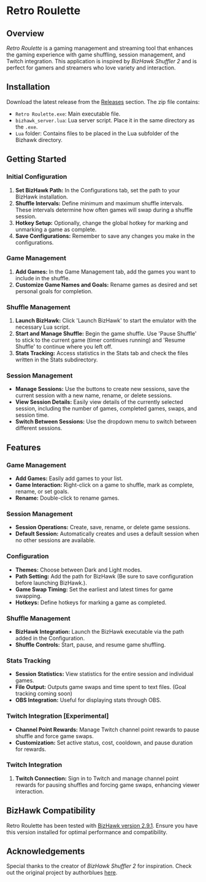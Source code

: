 
# Retro Roulette

## Overview
*Retro Roulette* is a gaming management and streaming tool that enhances the gaming experience with game shuffling, session management, and Twitch integration. This application is inspired by *BizHawk Shuffler 2* and is perfect for gamers and streamers who love variety and interaction.

## Installation
Download the latest release from the [Releases](https://github.com/Blu3Hrt/Retro_Roulette/releases) section. The zip file contains:
- `Retro Roulette.exe`: Main executable file.
- `bizhawk_server.lua`: Lua server script. Place it in the same directory as the `.exe`.
- `Lua` folder: Contains files to be placed in the Lua subfolder of the Bizhawk directory.

## Getting Started
### Initial Configuration
1. **Set BizHawk Path:** In the Configurations tab, set the path to your BizHawk installation.
2. **Shuffle Intervals:** Define minimum and maximum shuffle intervals. These intervals determine how often games will swap during a shuffle session.
3. **Hotkey Setup:** Optionally, change the global hotkey for marking and unmarking a game as complete.
4. **Save Configurations:** Remember to save any changes you make in the configurations.

### Game Management
1. **Add Games:** In the Game Management tab, add the games you want to include in the shuffle.
2. **Customize Game Names and Goals:** Rename games as desired and set personal goals for completion.

### Shuffle Management
1. **Launch BizHawk:** Click 'Launch BizHawk' to start the emulator with the necessary Lua script.
2. **Start and Manage Shuffle:** Begin the game shuffle. Use 'Pause Shuffle' to stick to the current game (timer continues running) and 'Resume Shuffle' to continue where you left off.
3. **Stats Tracking:** Access statistics in the Stats tab and check the files written in the Stats subdirectory.

### Session Management
- **Manage Sessions:** Use the buttons to create new sessions, save the current session with a new name, rename, or delete sessions.
- **View Session Details:** Easily view details of the currently selected session, including the number of games, completed games, swaps, and session time.
- **Switch Between Sessions:** Use the dropdown menu to switch between different sessions.

## Features
### Game Management
- **Add Games:** Easily add games to your list.
- **Game Interaction:** Right-click on a game to shuffle, mark as complete, rename, or set goals.
- **Rename:** Double-click to rename games.

### Session Management
- **Session Operations:** Create, save, rename, or delete game sessions.
- **Default Session:** Automatically creates and uses a default session when no other sessions are available.

### Configuration
- **Themes:** Choose between Dark and Light modes.
- **Path Setting:** Add the path for BizHawk (Be sure to save configuration before launching BizHawk.).
- **Game Swap Timing:** Set the earliest and latest times for game swapping.
- **Hotkeys:** Define hotkeys for marking a game as completed.

### Shuffle Management
- **BizHawk Integration:** Launch the BizHawk executable via the path added in the Configuration. 
- **Shuffle Controls:** Start, pause, and resume game shuffling.

### Stats Tracking
- **Session Statistics:** View statistics for the entire session and individual games.
- **File Output:** Outputs game swaps and time spent to text files. (Goal tracking coming soon)
- **OBS Integration:** Useful for displaying stats through OBS.

### Twitch Integration [Experimental]
- **Channel Point Rewards:** Manage Twitch channel point rewards to pause shuffle and force game swaps.
- **Customization:** Set active status, cost, cooldown, and pause duration for rewards.

### Twitch Integration
1. **Twitch Connection:** Sign in to Twitch and manage channel point rewards for pausing shuffles and forcing game swaps, enhancing viewer interaction.


## BizHawk Compatibility
Retro Roulette has been tested with [BizHawk version 2.9.1](https://tasvideos.org/BizHawk/ReleaseHistory#Bizhawk291). Ensure you have this version installed for optimal performance and compatibility.

## Acknowledgements
Special thanks to the creator of *BizHawk Shuffler 2* for inspiration. Check out the original project by authorblues [here](https://github.com/authorblues/bizhawk-shuffler-2).
